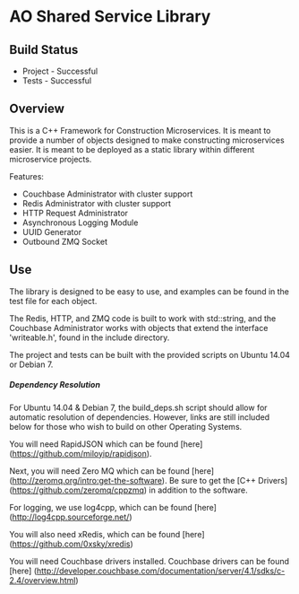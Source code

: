 # AO Shared Service Library 

## Build Status
* Project - Successful
* Tests - Successful

## Overview

This is a C++ Framework for Construction Microservices.  It is meant to provide a number of objects designed to make constructing microservices easier.  It is meant to be deployed as a static library within different microservice projects.

Features:
* Couchbase Administrator with cluster support
* Redis Administrator with cluster support
* HTTP Request Administrator
* Asynchronous Logging Module
* UUID Generator
* Outbound ZMQ Socket

## Use
The library is designed to be easy to use, and examples can be found in the test file for each object.

The Redis, HTTP, and ZMQ code is built to work with std::string, and the Couchbase Administrator works with objects that extend the interface 'writeable.h', found in the include directory.

The project and tests can be built with the provided scripts on Ubuntu 14.04 or Debian 7.

##### Dependency Resolution

For Ubuntu 14.04 & Debian 7, the build_deps.sh script should allow for automatic resolution of dependencies.  However, links are still included below for those who wish to build on other Operating Systems.

You will need RapidJSON which can be found [here] (https://github.com/miloyip/rapidjson).

Next, you will need Zero MQ which can be found [here] (http://zeromq.org/intro:get-the-software). Be sure to get the [C++ Drivers] (https://github.com/zeromq/cppzmq) in addition to the software.

For logging, we use log4cpp, which can be found [here] (http://log4cpp.sourceforge.net/)

You will also need xRedis, which can be found [here] (https://github.com/0xsky/xredis)

You will need Couchbase drivers installed.  Couchbase drivers can be found [here] (http://developer.couchbase.com/documentation/server/4.1/sdks/c-2.4/overview.html)
